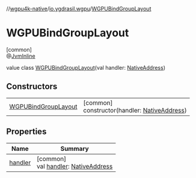 //[wgpu4k-native](../../../index.md)/[io.ygdrasil.wgpu](../index.md)/[WGPUBindGroupLayout](index.md)

# WGPUBindGroupLayout

[common]\
@[JvmInline](https://kotlinlang.org/api/core/kotlin-stdlib/kotlin.jvm/-jvm-inline/index.html)

value class [WGPUBindGroupLayout](index.md)(val handler: [NativeAddress](../../ffi/-native-address/index.md))

## Constructors

| | |
|---|---|
| [WGPUBindGroupLayout](-w-g-p-u-bind-group-layout.md) | [common]<br>constructor(handler: [NativeAddress](../../ffi/-native-address/index.md)) |

## Properties

| Name | Summary |
|---|---|
| [handler](handler.md) | [common]<br>val [handler](handler.md): [NativeAddress](../../ffi/-native-address/index.md) |